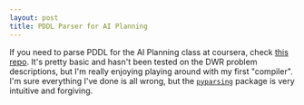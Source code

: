 ```yaml
---
layout: post
title: PDDL Parser for AI Planning
---
```


If you need to parse PDDL for the AI Planning class at coursera, check [this repo](https://github.com/hobson/coursera/blob/master/aiplan/pddl.py). It's pretty basic and hasn't been tested on the DWR problem descriptions, but I'm really enjoying playing around with my first "compiler". I'm sure everything I've done is all wrong, but the [`pyparsing`](http://pyparsing.wikispaces.com/HowToUsePyparsing) package is very intuitive and forgiving.